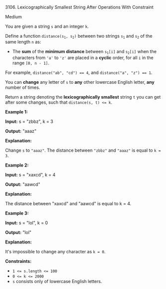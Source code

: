 3106\. Lexicographically Smallest String After Operations With Constraint

Medium

You are given a string `s` and an integer `k`.

Define a function <code>distance(s<sub>1</sub>, s<sub>2</sub>)</code> between two strings <code>s<sub>1</sub></code> and <code>s<sub>2</sub></code> of the same length `n` as:

*   The **sum** of the **minimum distance** between <code>s<sub>1</sub>[i]</code> and <code>s<sub>2</sub>[i]</code> when the characters from `'a'` to `'z'` are placed in a **cyclic** order, for all `i` in the range `[0, n - 1]`.

For example, `distance("ab", "cd") == 4`, and `distance("a", "z") == 1`.

You can **change** any letter of `s` to **any** other lowercase English letter, **any** number of times.

Return a string denoting the **lexicographically smallest** string `t` you can get after some changes, such that `distance(s, t) <= k`.

**Example 1:**

**Input:** s = "zbbz", k = 3

**Output:** "aaaz"

**Explanation:**

Change `s` to `"aaaz"`. The distance between `"zbbz"` and `"aaaz"` is equal to `k = 3`.

**Example 2:**

**Input:** s = "xaxcd", k = 4

**Output:** "aawcd"

**Explanation:**

The distance between "xaxcd" and "aawcd" is equal to k = 4.

**Example 3:**

**Input:** s = "lol", k = 0

**Output:** "lol"

**Explanation:**

It's impossible to change any character as `k = 0`.

**Constraints:**

*   `1 <= s.length <= 100`
*   `0 <= k <= 2000`
*   `s` consists only of lowercase English letters.